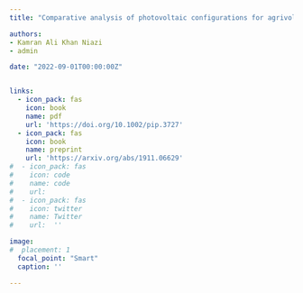 ```yaml
---
title: "Comparative analysis of photovoltaic configurations for agrivoltaic systems in Europe"

authors:
- Kamran Ali Khan Niazi
- admin

date: "2022-09-01T00:00:00Z"


links:
  - icon_pack: fas
    icon: book
    name: pdf
    url: 'https://doi.org/10.1002/pip.3727'
  - icon_pack: fas
    icon: book
    name: preprint
    url: 'https://arxiv.org/abs/1911.06629'
#  - icon_pack: fas
#    icon: code
#    name: code
#    url:
#  - icon_pack: fas
#    icon: twitter
#    name: Twitter
#    url:  ''

image:
#  placement: 1  
  focal_point: "Smart"
  caption: ''

---
```



